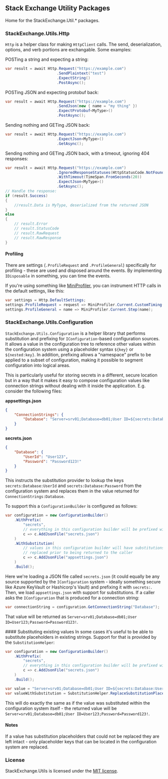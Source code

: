 ## Stack Exchange Utility Packages
Home for the StackExchange.Util.* packages.

### StackExchange.Utils.Http
`Http` is a helper class for making `HttpClient` calls. The send, deserialization, options, and verb portions are exchangable. Some examples:

POSTing a string and expecting a string:
```cs
var result = await Http.Request("https://example.com")
                       .SendPlaintext("test")
                       .ExpectString()
                       .PostAsync();
```

POSTing JSON and expecting protobuf back:
```cs
var result = await Http.Request("https://example.com")
                       .SendJson(new { name = "my thing" })
                       .ExpectProtobuf<MyType>()
                       .PostAsync();
```

Sending nothing and GETing JSON back:
```cs
var result = await Http.Request("https://example.com")
                       .ExpectJson<MyType>()
                       .GetAsync();
```

Sending nothing and GETing JSON back, with a timeout, ignoring 404 responses:
```cs
var result = await Http.Request("https://example.com")
                       .IgnoredResponseStatuses(HttpStatusCode.NotFound)
                       .WithTimeout(TimeSpan.FromSeconds(20))
                       .ExpectJson<MyType>()
                       .GetAsync();
// Handle the response:
if (result.Success)
{
    //result.Data is MyType, deserialized from the returned JSON
}
else
{
    // result.Error
    // result.StatusCode
    // result.RawRequest
    // result.RawResponse
}
```

#### Profiling
There are settings (`.ProfileRequest` and `.ProfileGeneral`) specifically for profiling - these are used and disposed around the events. By implementing `IDisposable` in something, you can time the events.

If you're using something like [MiniProfiler](https://miniprofiler.com/dotnet/), you can instrument HTTP calls in the default settings, like this:
```cs
var settings = Http.DefaultSettings;
settings.ProfileRequest = request => MiniProfiler.Current.CustomTiming("http", request.RequestUri.ToString(), request.Method.Method);
settings.ProfileGeneral = name => MiniProfiler.Current.Step(name);
```

### StackExchange.Utils.Configuration
`StackExchange.Utils.Configuration` is a helper library that performs substitution and prefixing for `IConfiguration`-based configuration sources. It allows a value in the configuration tree to reference other values within the configuration system using a placeholder syntax `${key}` or `${nested:key}`. In addition, prefixing allows a "namespace" prefix to be applied to a subset of configuration, making it possible to segment configuration into logical areas.

This is particularly useful for storing secrets in a different, secure location but in a way that it makes it easy to compose configuration values like connection strings without dealing with it inside the application. E.g. consider the following files:

**appsettings.json**
```json
{
    "ConnectionStrings": {
        "Database": "Server=srv01;Database=db01;User ID=${secrets:Database:UserId};Password=${secrets:Database:Password}"
    }
}
```

**secrets.json**
```json
{
    "Database": {
        "UserId": "User123",
        "Password": "Password123!"
    }
}
```

This instructs the substitution provider to lookup the keys `secrets:Database:UserId` and `secrets:Database:Password` from the configuration system and replaces them in the value returned for `ConnectionStrings:Database`.

To support this a `ConfigurationBuilder` is configured as follows:

```c#
var configuration = new ConfigurationBuilder()
    .WithPrefix(
        "secrets",
        // everything in this configuration builder will be prefixed with "secrets:"
        c => c.AddJsonFile("secrets.json")
    )
    .WithSubstitution(
        // values in this configuration builder will have substitutions
        // replaced prior to being returned to the caller
        c => c.AddJsonFile("appsettings.json")
    )
    .Build();
```

Here we're loading a JSON file called `secrets.json` (it could equally be any source supported by the `IConfiguration` system - ideally something secure like Azure KeyVault or Hashicorp's Vault) and prefixing it with `secrets:`. Then, we load `appsettings.json` with support for substitutions. If a caller asks the `IConfiguration` that is produced for a connection string:

```c#
var connectionString = configuration.GetConnectionString("Database");
```

That value will be returned as `Server=srv01;Database=db01;User ID=User123;Password=Password123!`.

#### Substituting existing values
In some cases it's useful to be able to substitute placeholders in existing strings. Support for that is provided by the `SubstitutionHelper`:

```c#
var configuration = new ConfigurationBuilder()
    .WithPrefix(
        "secrets",
        // everything in this configuration builder will be prefixed with "secrets:"
        c => c.AddJsonFile("secrets.json")
    )
    .Build();

var value = "Server=srv01;Database=db01;User ID=${secrets:Database:UserId};Password=${secrets:Database:Password}";
var valueWithSubstitution = SubstitutionHelper.ReplaceSubstitutionPlaceholders(value, configuration);
```

This will do exactly the same as if the value was substituted within the configuration system itself - the returned value will be `Server=srv01;Database=db01;User ID=User123;Password=Password123!`.

#### Notes
If a value has substitution placeholders that could not be replaced they are left intact - only placeholder keys that can be located in the configuration system are replaced.

### License
StackExchange.Utils is licensed under the [MIT license](https://github.com/StackExchange/StackExchange.Utils/blob/master/LICENSE.txt).
